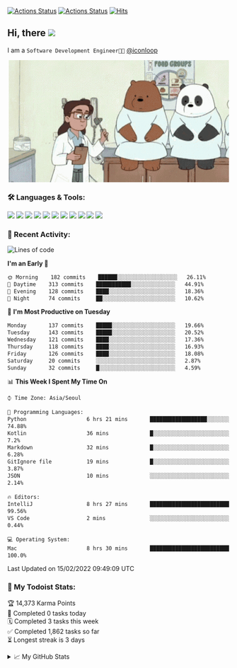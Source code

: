 
[![Actions Status](https://github.com/ddok2/ddok2/workflows/Todoist%20Readme/badge.svg)](https://github.com/ddok2/ddok2/actions)
[![Actions Status](https://github.com/ddok2/ddok2/workflows/wakatime-stats/badge.svg)](https://github.com/ddok2/ddok2/actions)
[![Hits](https://hits.seeyoufarm.com/api/count/incr/badge.svg?url=https%3A%2F%2Fgithub.com%2Fddok2&count_bg=%23FF9595&title_bg=%23555555&icon=github.svg&icon_color=%23FFFFFF&title=hits&edge_flat=false)](https://hits.seeyoufarm.com)

<!-- ![visitors](https://visitor-badge.laobi.icu/badge?page_id=ddok2.ddok2) -->
## Hi, there <img src="https://raw.githubusercontent.com/MartinHeinz/MartinHeinz/master/wave.gif" width="25px">

I am a `Software Development Engineer🧑‍💻` [@iconloop](https://github.com/iconloop)


<p align="center">
<img align="center" alt="GIF" src="img/debugging.gif" />
</p>


### 🛠 Languages & Tools:
<p>
    <img src="https://img.shields.io/badge/go-%2300ADD8.svg?&style=for-the-badge&logo=go&logoColor=white"/>
    <img src="https://img.shields.io/badge/node.js%20-%2343853D.svg?&style=for-the-badge&logo=node.js&logoColor=white"/>
    <img src="https://img.shields.io/badge/javascript%20-%23323330.svg?&style=for-the-badge&logo=javascript&logoColor=%23F7DF1E"/>
    <img src="https://img.shields.io/badge/typescript%20-%23007ACC.svg?&style=for-the-badge&logo=typescript&logoColor=white"/>
    <img src="https://img.shields.io/badge/python%20-%2314354C.svg?&style=for-the-badge&logo=python&logoColor=white"/>
    <img src="https://img.shields.io/badge/react%20-%2320232a.svg?&style=for-the-badge&logo=react&logoColor=%2361DAFB"/>
    <img src="https://img.shields.io/badge/AWS%20-%23FF9900.svg?&style=for-the-badge&logo=amazon-aws&logoColor=white"/>
    <img src="https://img.shields.io/badge/Google%20Cloud%20-%234285F4.svg?&style=for-the-badge&logo=google-cloud&logoColor=white"/>
    <img src="https://img.shields.io/badge/docker%20-%230db7ed.svg?&style=for-the-badge&logo=docker&logoColor=white"/>
    <img src="https://img.shields.io/badge/kubernetes%20-%23326ce5.svg?&style=for-the-badge&logo=kubernetes&logoColor=white"/>
    <img src="https://img.shields.io/badge/ansible%20-%231A1918.svg?&style=for-the-badge&logo=ansible&logoColor=white"/>
</p>

### 🌈 Recent Activity:
<!--START_SECTION:waka-->
![Lines of code](https://img.shields.io/badge/From%20Hello%20World%20I%27ve%20Written-274%20Thousand%20lines%20of%20code-blue)

**I'm an Early 🐤** 

```text
🌞 Morning    182 commits    ██████░░░░░░░░░░░░░░░░░░░   26.11% 
🌆 Daytime    313 commits    ███████████░░░░░░░░░░░░░░   44.91% 
🌃 Evening    128 commits    ████░░░░░░░░░░░░░░░░░░░░░   18.36% 
🌙 Night      74 commits     ██░░░░░░░░░░░░░░░░░░░░░░░   10.62%

```
📅 **I'm Most Productive on Tuesday** 

```text
Monday       137 commits    █████░░░░░░░░░░░░░░░░░░░░   19.66% 
Tuesday      143 commits    █████░░░░░░░░░░░░░░░░░░░░   20.52% 
Wednesday    121 commits    ████░░░░░░░░░░░░░░░░░░░░░   17.36% 
Thursday     118 commits    ████░░░░░░░░░░░░░░░░░░░░░   16.93% 
Friday       126 commits    ████░░░░░░░░░░░░░░░░░░░░░   18.08% 
Saturday     20 commits     ░░░░░░░░░░░░░░░░░░░░░░░░░   2.87% 
Sunday       32 commits     █░░░░░░░░░░░░░░░░░░░░░░░░   4.59%

```


📊 **This Week I Spent My Time On** 

```text
⌚︎ Time Zone: Asia/Seoul

💬 Programming Languages: 
Python                   6 hrs 21 mins       ██████████████████░░░░░░░   74.88% 
Kotlin                   36 mins             █░░░░░░░░░░░░░░░░░░░░░░░░   7.2% 
Markdown                 32 mins             █░░░░░░░░░░░░░░░░░░░░░░░░   6.28% 
GitIgnore file           19 mins             █░░░░░░░░░░░░░░░░░░░░░░░░   3.87% 
JSON                     10 mins             ░░░░░░░░░░░░░░░░░░░░░░░░░   2.14%

🔥 Editors: 
IntelliJ                 8 hrs 27 mins       █████████████████████████   99.56% 
VS Code                  2 mins              ░░░░░░░░░░░░░░░░░░░░░░░░░   0.44%

💻 Operating System: 
Mac                      8 hrs 30 mins       █████████████████████████   100.0%

```


 Last Updated on 15/02/2022 09:49:09 UTC
<!--END_SECTION:waka-->

### 🚧 My Todoist Stats:
<!-- TODO-IST:START -->
🏆  14,373 Karma Points           
🌸  Completed 0 tasks today           
🗓  Completed 3 tasks this week           
✅  Completed 1,862 tasks so far           
⏳  Longest streak is 3 days
<!-- TODO-IST:END -->

<details>
<summary>📈 My GitHub Stats</summary>
<p align="center"> <img src="https://github-readme-stats.vercel.app/api?username=ddok2&show_icons=true" alt="ddok2" />
</details>
